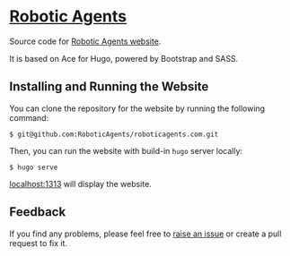 # [Robotic Agents](https://roboticagents.com)

Source code for [Robotic Agents website](https://roboticagents.com).

It is based on Ace for Hugo, powered by Bootstrap and SASS. 

## Installing and Running the Website

You can clone the repository for the website by running the following command:

```
$ git@github.com:RoboticAgents/roboticagents.com.git
```

Then, you can run the website with build-in `hugo` server locally:

```
$ hugo serve
```

[localhost:1313](http://localhost:1313) will display the website.

## Feedback

If you find any problems, please feel free to [raise an issue](https://github.com/RoboticAgents/roboticagents.com/issues/new) or create a pull request to fix it.



